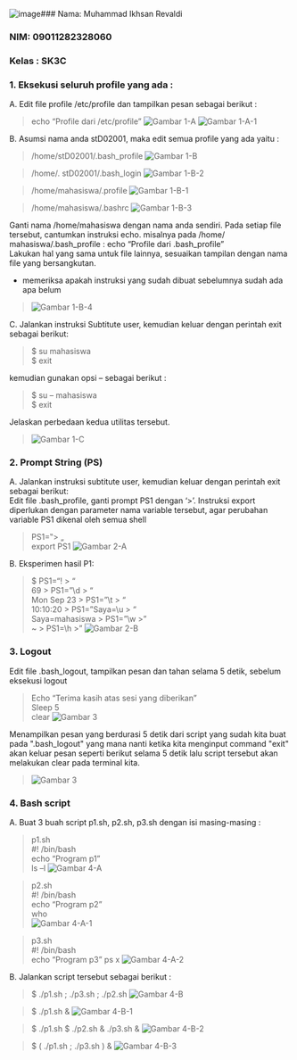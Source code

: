 ![image](https://github.com/user-attachments/assets/8f0c4088-3afc-4e5a-a84b-ab21f352bbdf)### Nama: Muhammad Ikhsan Revaldi
### NIM: 09011282328060
### Kelas : SK3C

### 1. Eksekusi seluruh profile yang ada : 
A. Edit file profile /etc/profile dan tampilkan pesan sebagai berikut :  
>echo “Profile dari /etc/profile” ![Gambar 1-A](https://github.com/Hiratsuu/Praktikum5_Muhammad-Ikhsan-Revaldi_09011282328060/blob/main/Praktikum%205/1-A.png?raw=true)
>![Gambar 1-A-1](https://github.com/Hiratsuu/Praktikum5_Muhammad-Ikhsan-Revaldi_09011282328060/blob/main/Praktikum%205/1-A-1.png?raw=true)

B. Asumsi nama anda stD02001, maka edit semua profile yang ada yaitu :  

>/home/stD02001/.bash_profile ![Gambar 1-B](https://github.com/Hiratsuu/Praktikum5_Muhammad-Ikhsan-Revaldi_09011282328060/blob/main/Praktikum%205/1-B.png?raw=true)

>/home/. stD02001/.bash_login ![Gambar 1-B-2](https://github.com/Hiratsuu/Praktikum5_Muhammad-Ikhsan-Revaldi_09011282328060/blob/main/Praktikum%205/1-B-2.png?raw=true)

>/home/mahasiswa/.profile  ![Gambar 1-B-1](https://github.com/Hiratsuu/Praktikum5_Muhammad-Ikhsan-Revaldi_09011282328060/blob/main/Praktikum%205/1-B-1.png?raw=true)

>/home/mahasiswa/.bashrc  ![Gambar 1-B-3](https://github.com/Hiratsuu/Praktikum5_Muhammad-Ikhsan-Revaldi_09011282328060/blob/main/Praktikum%205/1-B-3.png?raw=true)

Ganti nama /home/mahasiswa dengan nama anda sendiri. Pada setiap file tersebut, cantumkan instruksi echo. 
misalnya pada /home/ mahasiswa/.bash_profile :  echo “Profile dari .bash_profile”  
Lakukan hal yang sama untuk file lainnya, sesuaikan tampilan dengan nama file yang bersangkutan.
 - memeriksa apakah instruksi yang sudah dibuat sebelumnya sudah ada apa belum

>![Gambar 1-B-4](https://github.com/Hiratsuu/Praktikum5_Muhammad-Ikhsan-Revaldi_09011282328060/blob/main/Praktikum%205/1-B-4.png?raw=true)

C. Jalankan instruksi Subtitute user, kemudian keluar dengan perintah exit sebagai berikut:

>$ su mahasiswa  
>$ exit  

kemudian gunakan opsi – sebagai berikut :  
>$ su – mahasiswa  
>$ exit  

Jelaskan perbedaan kedua utilitas tersebut.

>![Gambar 1-C](https://github.com/Hiratsuu/Praktikum5_Muhammad-Ikhsan-Revaldi_09011282328060/blob/main/Praktikum%205/1-C.png?raw=true)

### 2. Prompt String (PS)  
A. Jalankan instruksi subtitute user, kemudian keluar dengan perintah exit sebagai berikut:  
Edit file .bash_profile, ganti prompt PS1 dengan ‘>’. Instruksi export diperlukan dengan 
parameter nama variable tersebut, agar perubahan variable PS1 dikenal oleh semua shell
  
>PS1=‟> „  
>export PS1
>![Gambar 2-A](https://github.com/Hiratsuu/Praktikum5_Muhammad-Ikhsan-Revaldi_09011282328060/blob/main/Praktikum%205/2-A.png?raw=true)

B. Eksperimen hasil P1:

>$ PS1=“\! > “  
>69 > PS1=”\d > “  
>Mon Sep 23 > PS1=”\t > “  
>10:10:20 > PS1=”Saya=\u > “  
>Saya=mahasiswa > PS1=”\w >”  
>~ > PS1=\h >”
>![Gambar 2-B](https://github.com/Hiratsuu/Praktikum5_Muhammad-Ikhsan-Revaldi_09011282328060/blob/main/Praktikum%205/2-B.png?raw=true)

### 3. Logout  
Edit file .bash_logout, tampilkan pesan dan tahan selama 5 detik, sebelum eksekusi logout  

>Echo “Terima kasih atas sesi yang diberikan”  
>Sleep 5  
>clear
>![Gambar 3](https://github.com/Hiratsuu/Praktikum5_Muhammad-Ikhsan-Revaldi_09011282328060/blob/main/Praktikum%205/3-_-1.png?raw=true)

Menampilkan pesan yang berdurasi 5 detik dari script yang sudah kita buat pada ".bash_logout" yang mana nanti ketika kita menginput command "exit" akan keluar pesan seperti berikut selama 5 detik lalu script tersebut akan melakukan clear pada terminal kita.

>![Gambar 3](https://github.com/user-attachments/assets/13ed8cf3-2c58-4e3a-896f-fdff31cc162c)

### 4. Bash script  
A. Buat 3 buah script p1.sh, p2.sh, p3.sh dengan isi masing-masing :  
>p1.sh  
>#! /bin/bash  
>echo “Program p1”  
>ls –l
>![Gambar 4-A](https://github.com/Hiratsuu/Praktikum5_Muhammad-Ikhsan-Revaldi_09011282328060/blob/main/Praktikum%205/4-A.png?raw=true)

>p2.sh  
>#! /bin/bash  
>echo “Program p2”  
>who  
>![Gambar 4-A-1](https://github.com/Hiratsuu/Praktikum5_Muhammad-Ikhsan-Revaldi_09011282328060/blob/main/Praktikum%205/4-A-1.png?raw=true)

>p3.sh  
>#! /bin/bash  
>echo “Program p3”
>ps x
>![Gambar 4-A-2](https://github.com/user-attachments/assets/451949e6-4d7d-4c2c-be69-e61173e8f1e6)

B. Jalankan script tersebut sebagai berikut :  

>$  ./p1.sh ; ./p3.sh ; ./p2.sh
>![Gambar 4-B](https://github.com/Hiratsuu/Praktikum5_Muhammad-Ikhsan-Revaldi_09011282328060/blob/main/Praktikum%205/4-B.png?raw=true)

>$  ./p1.sh &
>![Gambar 4-B-1](https://github.com/Hiratsuu/Praktikum5_Muhammad-Ikhsan-Revaldi_09011282328060/blob/main/Praktikum%205/4-B-1.png?raw=true)

>$  ./p1.sh $ ./p2.sh & ./p3.sh &
>![Gambar 4-B-2](https://github.com/Hiratsuu/Praktikum5_Muhammad-Ikhsan-Revaldi_09011282328060/blob/main/Praktikum%205/4-B-2.png?raw=true)

>$  ( ./p1.sh ; ./p3.sh ) &
>![Gambar 4-B-3](https://github.com/Hiratsuu/Praktikum5_Muhammad-Ikhsan-Revaldi_09011282328060/blob/main/Praktikum%205/4-B-3.png?raw=true)
